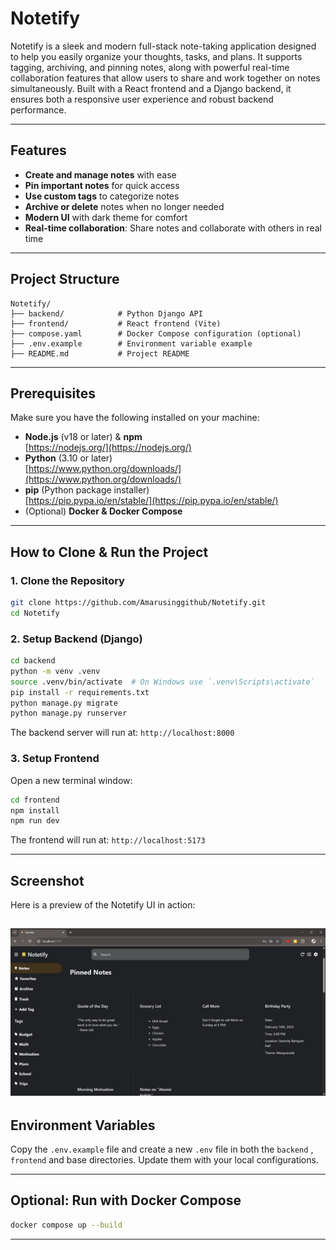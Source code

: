 # Notetify

Notetify is a sleek and modern full-stack note-taking application designed to help you easily organize your thoughts, tasks, and plans. It supports tagging, archiving, and pinning notes, along with powerful real-time collaboration features that allow users to share and work together on notes simultaneously. Built with a React frontend and a Django backend, it ensures both a responsive user experience and robust backend performance.

---

## Features

- **Create and manage notes** with ease
- **Pin important notes** for quick access
- **Use custom tags** to categorize notes
- **Archive or delete** notes when no longer needed
- **Modern UI** with dark theme for comfort
- **Real-time collaboration**: Share notes and collaborate with others in real time

---

## Project Structure

```
Notetify/
├── backend/            # Python Django API
├── frontend/           # React frontend (Vite)
├── compose.yaml        # Docker Compose configuration (optional)
├── .env.example        # Environment variable example
├── README.md           # Project README
```

---

## Prerequisites

Make sure you have the following installed on your machine:

- **Node.js** (v18 or later) & **npm**\
  [https://nodejs.org/](https://nodejs.org/)
- **Python** (3.10 or later)\
  [https://www.python.org/downloads/](https://www.python.org/downloads/)
- **pip** (Python package installer)\
  [https://pip.pypa.io/en/stable/](https://pip.pypa.io/en/stable/)
- (Optional) **Docker & Docker Compose**

---

## How to Clone & Run the Project

### 1. Clone the Repository

```bash
git clone https://github.com/Amarusinggithub/Notetify.git
cd Notetify
```

### 2. Setup Backend (Django)

```bash
cd backend
python -m venv .venv
source .venv/bin/activate  # On Windows use `.venv\Scripts\activate`
pip install -r requirements.txt
python manage.py migrate
python manage.py runserver
```

The backend server will run at: `http://localhost:8000`

### 3. Setup Frontend

Open a new terminal window:

```bash
cd frontend
npm install
npm run dev
```

The frontend will run at: `http://localhost:5173`

---

## Screenshot

Here is a preview of the Notetify UI in action:

![Notetify UI](./screenshots/notetify_ui.png)
---

## Environment Variables

Copy the `.env.example` file and create a new `.env` file in both the `backend` , `frontend` and  base  directories. Update them with your local configurations.

---

## Optional: Run with Docker Compose

```bash
docker compose up --build
```

---








